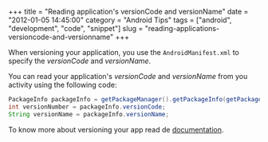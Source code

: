 +++
title = "Reading application's versionCode and versionName"
date = "2012-01-05 14:45:00"
category = "Android Tips"
tags = ["android", "development", "code", "snippet"]
slug = "reading-applications-versioncode-and-versionname"
+++

When versioning your application, you use the `AndroidManifest.xml` to specify
the *versionCode* and *versionName*.

You can read your application's *versionCode* and *versionName* from you
activity using the following code:

```java
PackageInfo packageInfo = getPackageManager().getPackageInfo(getPackageName(), 0);
int versionNumber = packageInfo.versionCode;
String versionName = packageInfo.versionName;
```

To know more about versioning your app read de
[documentation](http://developer.android.com/guide/publishing/versioning.html).
